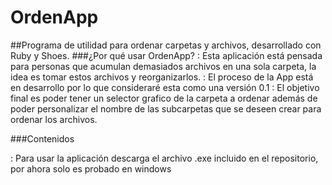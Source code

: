 # OrdenApp
##Programa de utilidad para ordenar carpetas y archivos, desarrollado con Ruby y Shoes.
###¿Por qué usar OrdenApp?
: Esta aplicación está pensada para personas que acumulan demasiados archivos en una sola carpeta, la idea es tomar estos archivos y reorganizarlos.
: El proceso de la App está en desarrollo por lo que consideraré esta como una versión 0.1
: El objetivo final es poder tener un selector grafico de la carpeta a ordenar además de poder personalizar el nombre de las subcarpetas que se deseen crear para ordenar los archivos.

###Contenidos

: Para usar la aplicación descarga el archivo .exe incluido en el repositorio, por ahora solo es probado en windows


